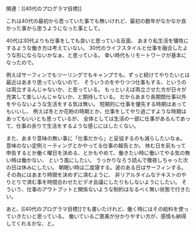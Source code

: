 関連：[[40代のプログラマ目標]]

これは40代の最初から思っていた事でも無いけれど、最初の数年がなかなか良かった事から思うようになった事として。

40代は30代よりも仕事をしても良いと思っている反面、
あまり私生活を犠牲にするような働き方は考えていない。
30代のライフスタイルと仕事を融合したような形にならないかなぁ、と思っている。
幸い時代もリモートワークが基本になったので。

例えばサーフィンでもツーリングでもキャンプでも、ずっと続けてやりたいとは最近はあまり思っていないので、
そういうのをやりつつ仕事もする、というのは両立するんじゃないか、と思っている。
もっといえば両立させた方が日々が充実して楽しいんじゃないか、と期待している。
だからあまり長期間仕事以外をやらないような生活をする気は無い。
短期的に仕事を優先する時期はあってもいいし、
例えば冬とか花粉の時期とか、仕事をしてやり過ごすような時期はあってもいいとも思っているが、
全体としては生活の一部に仕事があるんであって、仕事の余りで生活をするような感じにはしたくない。

また、あまり意味の無い事に「仕事だから」と妥協するのも減らしたいなぁ。
意味のない定例ミーティングとかやってる仕事の報告とか。
休む日を前もって申告するとか働く曜日を決める、とかもやめて、働きたい時に働いてやる気の無い時は働かない、
という風にしたい。
うっかりなろう読んで徹夜しちゃった次の日は休みにしたい。
朝眠い時は二度寝する。波のある日はサーフィンする。
その為にはあまり時間を決めずに済むように、
非リアルタイムなテキストのやりとりで済む事を時間合わせたビデオ会議にしたりもしないようにしたい。
そういう、仕事のアウトプットと関係ないような制約はなるべく無い状態で行きたい。

あと、[[40代のプログラマ目標]]でも書いたけれど、働く時にはその給料を使っていきたいと思っている。
働いているご褒美が分かりやすい方が、感情も納得してくれるかな、と。